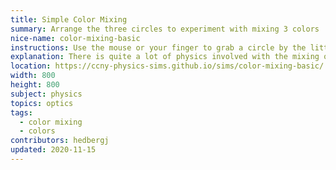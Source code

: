 ```yaml
---
title: Simple Color Mixing
summary: Arrange the three circles to experiment with mixing 3 colors
nice-name: color-mixing-basic
instructions: Use the mouse or your finger to grab a circle by the little tab and move it around so that it overlaps with the others and creates a secondary color.
explanation: There is quite a lot of physics involved with the mixing of colors. This simple sketch shows the elementary school version where we mix Yellow, Blue, and Red to make Green, Orange, and Purple.
location: https://ccny-physics-sims.github.io/sims/color-mixing-basic/
width: 800
height: 800
subject: physics
topics: optics
tags:
  - color mixing
  - colors
contributors: hedbergj
updated: 2020-11-15
---
```

